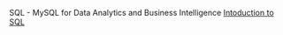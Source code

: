 SQL - MySQL for Data Analytics and Business Intelligence
[Intoduction to SQL](https://github.com/kiminzajnr/Learning-MySQL-for-DA-and-BI/blob/master/Introduction_to_MySQL.md)
